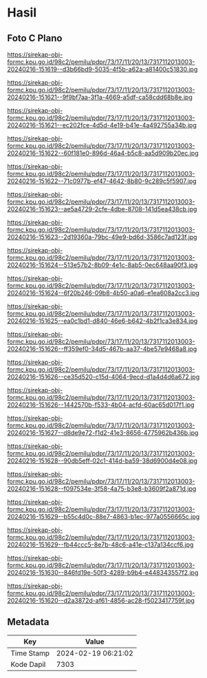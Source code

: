 # Hasil

## Foto C Plano

https://sirekap-obj-formc.kpu.go.id/98c2/pemilu/pdpr/73/17/11/20/13/7317112013003-20240216-151619--d3b66bd9-5035-4f5b-a62a-a81400c51830.jpg

https://sirekap-obj-formc.kpu.go.id/98c2/pemilu/pdpr/73/17/11/20/13/7317112013003-20240216-151621--9f9bf7aa-3f1a-4669-a5df-ca58cdd68b8e.jpg

https://sirekap-obj-formc.kpu.go.id/98c2/pemilu/pdpr/73/17/11/20/13/7317112013003-20240216-151621--ec202fce-4d5d-4e19-b41e-4a492755a34b.jpg

https://sirekap-obj-formc.kpu.go.id/98c2/pemilu/pdpr/73/17/11/20/13/7317112013003-20240216-151622--60f181e0-896d-46a4-b5c8-aa5d909b20ec.jpg

https://sirekap-obj-formc.kpu.go.id/98c2/pemilu/pdpr/73/17/11/20/13/7317112013003-20240216-151622--71c0977b-ef47-4642-8b80-9c289c5f5907.jpg

https://sirekap-obj-formc.kpu.go.id/98c2/pemilu/pdpr/73/17/11/20/13/7317112013003-20240216-151623--ae5a4729-2cfe-4dbe-8708-141d5ea438cb.jpg

https://sirekap-obj-formc.kpu.go.id/98c2/pemilu/pdpr/73/17/11/20/13/7317112013003-20240216-151623--2d19360a-79bc-49e9-bd6d-3586c7ad123f.jpg

https://sirekap-obj-formc.kpu.go.id/98c2/pemilu/pdpr/73/17/11/20/13/7317112013003-20240216-151624--513e57b2-8b09-4e1c-8ab5-0ec648aa90f3.jpg

https://sirekap-obj-formc.kpu.go.id/98c2/pemilu/pdpr/73/17/11/20/13/7317112013003-20240216-151624--6f20b246-09b8-4b50-a0a6-e1ea608a2cc3.jpg

https://sirekap-obj-formc.kpu.go.id/98c2/pemilu/pdpr/73/17/11/20/13/7317112013003-20240216-151625--ea0c1bd1-d840-46e6-b642-4b2f1ca3e834.jpg

https://sirekap-obj-formc.kpu.go.id/98c2/pemilu/pdpr/73/17/11/20/13/7317112013003-20240216-151626--ff359ef0-34d5-467b-aa37-4be57e9468a8.jpg

https://sirekap-obj-formc.kpu.go.id/98c2/pemilu/pdpr/73/17/11/20/13/7317112013003-20240216-151626--ce35d520-c15d-4064-9ecd-d1a4d4d6a672.jpg

https://sirekap-obj-formc.kpu.go.id/98c2/pemilu/pdpr/73/17/11/20/13/7317112013003-20240216-151626--1442570b-f533-4b04-acfd-60ac65d017f1.jpg

https://sirekap-obj-formc.kpu.go.id/98c2/pemilu/pdpr/73/17/11/20/13/7317112013003-20240216-151627--d8de9e72-f1d2-41e3-8656-4775962b436b.jpg

https://sirekap-obj-formc.kpu.go.id/98c2/pemilu/pdpr/73/17/11/20/13/7317112013003-20240216-151628--90db5eff-02c1-414d-ba59-38d6900d4e08.jpg

https://sirekap-obj-formc.kpu.go.id/98c2/pemilu/pdpr/73/17/11/20/13/7317112013003-20240216-151628--f097534e-3f58-4a75-b3e8-b3609f2a871d.jpg

https://sirekap-obj-formc.kpu.go.id/98c2/pemilu/pdpr/73/17/11/20/13/7317112013003-20240216-151629--b55c4d0c-88e7-4863-b1ec-977a0556665c.jpg

https://sirekap-obj-formc.kpu.go.id/98c2/pemilu/pdpr/73/17/11/20/13/7317112013003-20240216-151629--fb44ccc5-8e7b-48c6-a41e-c137a134ccf6.jpg

https://sirekap-obj-formc.kpu.go.id/98c2/pemilu/pdpr/73/17/11/20/13/7317112013003-20240216-151630--846fd19e-50f3-4289-b9b4-e448343557f2.jpg

https://sirekap-obj-formc.kpu.go.id/98c2/pemilu/pdpr/73/17/11/20/13/7317112013003-20240216-151620--d2a3872d-af61-4856-ac28-f5023417759f.jpg


## Metadata

| Key        | Value               |
| ---------- | ------------------- |
| Time Stamp | 2024-02-19 06:21:02 |
| Kode Dapil | 7303                |



